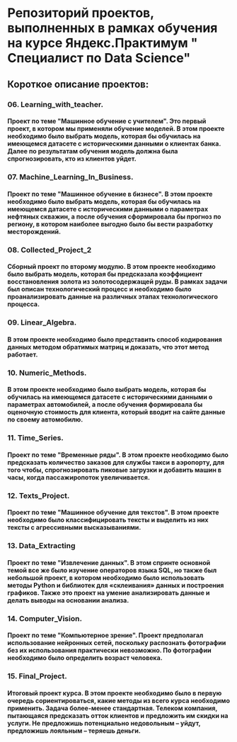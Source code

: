 ﻿# Репозиторий проектов, выполненных в рамках обучения на курсе Яндекс.Практимум " Специалист по Data Science"

## Короткое описание проектов:

### 06. Learning_with_teacher.
#### Проект по теме "Машинное обучение с учителем". Это первый проект, в котором мы применяли обучение моделей. В этом проекте необходимо было выбрать модель, которая бы обучилась на имеющемся датасете с историческими данными о клиентах банка. Далее по результатам обучения модель должна была спрогнозировать, кто из клиентов уйдет.

### 07. Machine_Learning_In_Business.
#### Проект по теме "Машинное обучение в бизнесе". В этом проекте необходимо было выбрать модель, которая бы обучилась на имеющемся датасете с историческими данными о параметрах нефтяных скважин, а после обучения сформировала бы прогноз по региону, в котором наиболее выгодно было бы вести разработку месторождений.

### 08. Collected_Project_2
#### Сборный проект по второму модулю. В этом проекте необходимо было выбрать модель, которая бы предсказала коэффициент восстановления золота из золотосодержащей руды. В рамках задачи был описан технологический процесс и необходимо было проанализировать данные на различных этапах технологического процесса.

### 09. Linear_Algebra. 
#### В этом проекте необходимо было представить способ кодирования данных методом обратимых матриц и доказать, что этот метод работает.

### 10. Numeric_Methods. 
#### В этом проекте необходимо было выбрать модель, которая бы обучилась на имеющемся датасете с историческими данными о параметрах автомобилей, а после обучения формировала бы оценочную стоимость для клиента, который вводит на сайте данные по своему автомобилю.

### 11. Time_Series.
#### Проект по теме "Временные ряды". В этом проекте необходимо было предсказать количество заказов для службы такси в аэропорту, для того чтобы, спрогнозировать пиковые загрузки и добавить машин в часы, когда пассажиропоток увеличивается.

### 12. Texts_Project. 
#### Проект по теме "Машинное обучение для текстов". В этом проекте необходимо было классифицировать тексты и выделить из них тексты с агрессивными высказываниями.

### 13. Data_Extracting
#### Проект по теме "Извлечение данных". В этом спринте основной темой все же было изучение операторов языка SQL, но также был небольшой проект, в котором необходимо было использовать методы Python и библиотек для «склеивания» данных и построения графиков. Также это проект на умение анализировать данные и делать выводы на основании анализа.

### 14. Computer_Vision.
#### Проект по теме "Компьютерное зрение". Проект предполагал использование нейронных сетей, поскольку распознать фотографии без их использования практически невозможно. По фотографии необходимо было определить возраст человека.

### 15. Final_Project. 
#### Итоговый проект курса. В этом проекте необходимо было в первую очередь сориентироваться, какие методы из всего курса необходимо применить. Задача более-менее стандартная. Телеком компания, пытающаяся предсказать отток клиентов и предложить им скидки на услуги. Не предложишь потенциально недовольным – уйдут, предложишь лояльным – теряешь деньги.

